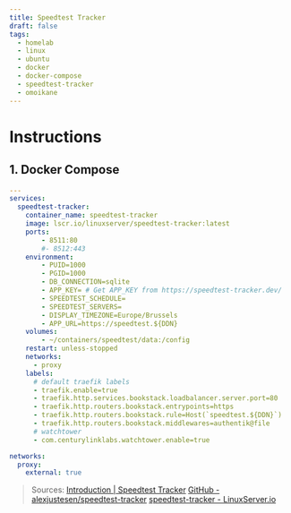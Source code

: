 ```yaml
---
title: Speedtest Tracker
draft: false
tags:
  - homelab
  - linux
  - ubuntu
  - docker
  - docker-compose
  - speedtest-tracker
  - omoikane
---
```


# Instructions

## 1. Docker Compose

```yaml title="containers/speedtest-tracker/docker-compose.yml"
---
services:
  speedtest-tracker:
    container_name: speedtest-tracker
    image: lscr.io/linuxserver/speedtest-tracker:latest
    ports:
        - 8511:80
        #- 8512:443
    environment:
        - PUID=1000
        - PGID=1000
        - DB_CONNECTION=sqlite
        - APP_KEY= # Get APP_KEY from https://speedtest-tracker.dev/
        - SPEEDTEST_SCHEDULE=
        - SPEEDTEST_SERVERS=
        - DISPLAY_TIMEZONE=Europe/Brussels
        - APP_URL=https://speedtest.${DDN}
    volumes:
        - ~/containers/speedtest/data:/config
    restart: unless-stopped
    networks:
      - proxy
    labels:
      # default traefik labels
      - traefik.enable=true
      - traefik.http.services.bookstack.loadbalancer.server.port=80
      - traefik.http.routers.bookstack.entrypoints=https
      - traefik.http.routers.bookstack.rule=Host(`speedtest.${DDN}`)
      - traefik.http.routers.bookstack.middlewares=authentik@file
      # watchtower
      - com.centurylinklabs.watchtower.enable=true

networks:
  proxy:
    external: true
```

> Sources:
> [Introduction | Speedtest Tracker](https://docs.speedtest-tracker.dev/)
> [GitHub - alexjustesen/speedtest-tracker](https://github.com/alexjustesen/speedtest-tracker)
> [speedtest-tracker - LinuxServer.io](https://docs.linuxserver.io/images/docker-speedtest-tracker/)